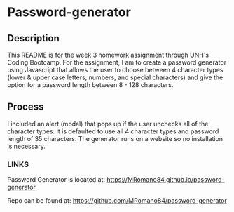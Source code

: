 # Password-generator
## Description

This README is for the week 3 homework assignment through UNH's Coding Bootcamp. For the assignment, I am to create a password generator using Javascript that allows the user to choose between 4 character types (lower & upper case letters, numbers, and special characters) and give the option for a password length between 8 - 128 characters. 

## Process
I included an alert (modal) that pops up if the user unchecks all of the character types. It is defaulted to use all 4 character types and password length of 35 characters. The generator runs on a website so no installation is necessary.

### LINKS

Password Generator is located at: https://MRomano84.github.io/password-generator

Repo can be found at: https://github.com/MRomano84/password-generator

